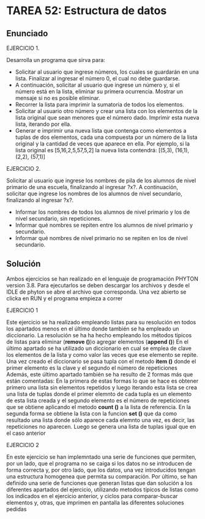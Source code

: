 # TAREA 52: Estructura de datos

## Enunciado

EJERCICIO 1.

Desarrolla un programa que sirva para:
- Solicitar al usuario que ingrese números, los cuales se guardarán en una lista. Finalizar al ingresar el
número 0, el cual no debe guardarse.
- A continuación, solicitar al usuario que ingrese un número y, si el número está en la lista, eliminar su
primera ocurrencia. Mostrar un mensaje si no es posible eliminar.
- Recorrer la lista para imprimir la sumatoria de todos los elementos.
- Solicitar al usuario otro número y crear una lista con los elementos de la lista original que sean menores
que el número dado. Imprimir esta nueva lista, iterando por ella.
- Generar e imprimir una nueva lista que contenga como elementos a tuplas de dos elementos, cada una
compuesta por un número de la lista original y la cantidad de veces que aparece en ella. Por ejemplo, si
la lista original es [5,16,2,5,57,5,2] la nueva lista contendrá: [(5,3), (16,1), (2,2), (57,1)]

EJERCICIO 2.

Solicitar al usuario que ingrese los nombres de pila de los alumnos de nivel primario de una escuela,
finalizando al ingresar ?x?. A continuación, solicitar que ingrese los nombres de los alumnos de nivel
secundario, finalizando al ingresar ?x?.
- Informar los nombres de todos los alumnos de nivel primario y los de nivel secundario, sin repeticiones.
- Informar qué nombres se repiten entre los alumnos de nivel primario y secundario.
- Informar qué nombres de nivel primario no se repiten en los de nivel secundario.

## Solución

Ambos ejercicios se han realizado en el lenguaje de programación PHYTON version 3.8. Para ejecutarlos se deben descargar 
los archivos y desde el IDLE de phyton se abre el archivo que corresponda. Una vez abierto se clicka en RUN y el programa empieza a correr

EJERCICIO 1

Este ejercicio se ha realizado empleando listas para su resolución en todos los apartados menos en el último donde
también se ha empleado un diccionario.
La resolución se ha ha hecho empleando los métodos típicos de listas para eliminar (**remove ()**)o agregar elementos (**append ()**)
En el último apartado se ha utilizado un diccionario en cual se emplea de clave los elementos de la lista y como valor las veces que ese elemento se repite.
Una vez creado el diccionario se pasa tupla con el metodo **item ()** donde el primer elemento es la clave y el segundo el número de repeticiones
Además, este último apartado también se ha resulto de 2 formas más que están comentadas:
En la primera de estas formas lo que se hace es obtener primero
una lista sin elementos repetidos y luego iterando esta lista se crea una lista de tuplas donde el primer elemnto de cada tupla es un elemento de esta lista creada
y el segundo elemento es el número de repeticiones que se obtiene aplicando el metodo **count ()** a la lista de referencia.
En la segunda forma se obtiene la lista con la funcion **set ()** que da como resultado una lista donde sólo aparece cada elemnto una vez, es decir, las
repeticiones no aparecen. Luego se genera una lista de tuplas igual que en el caso anterior

EJERCICIO 2

En este ejercicio se han implemntado una serie de funciones que permiten, por un lado, que el programa no se caiga si los datos no se introducen de forma correcta
y, por otro lado, que los datos, una vez introducidos tengan una estructura homogenea que permita su comparación.
Por último, se han definido una serie de funciones que generan listas que dan solución a los diferentes apartados del ejercicio, utilizando metodos típicos de listas como los
indicados en el ejercicio anterior, y ciclos para comparar-buscar elementos y, otras, que imprimen en pantalla las diferentes soluciones pedidas



